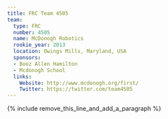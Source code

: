 ```yaml
---
title: FRC Team 4505
team:
  type: FRC
  number: 4505
  name: McDonogh Robotics
  rookie_year: 2013
  location: Owings Mills, Maryland, USA
  sponsors:
  - Booz Allen Hamilton
  - Mcdonogh School
  links:
    Website: http://www.mcdonogh.org/first/
    Twitter: https://twitter.com/team4505
---
```


{% include remove_this_line_and_add_a_paragraph %}